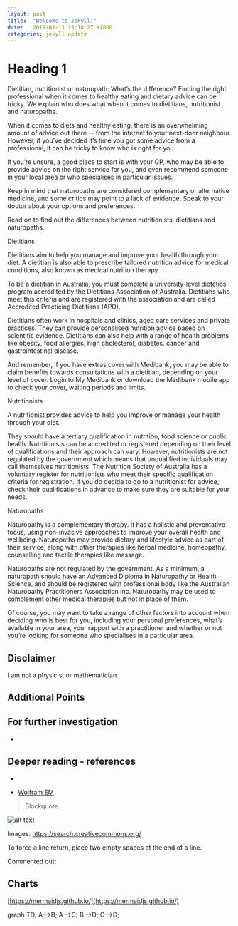 ```yaml
---
layout: post
title:  "Welcome to Jekyll!"
date:   2019-02-11 15:18:27 +1000
categories: jekyll update
---
```


# Heading 1


Dietitian, nutritionist or naturopath: What’s the difference?
Finding the right professional when it comes to healthy eating and dietary advice can be tricky. We explain who does what when it comes to dietitians, nutritionist and naturopaths.



When it comes to diets and healthy eating, there is an overwhelming amount of advice out there -- from the internet to your next-door neighbour. However, if you’ve decided it’s time you got some advice from a professional, it can be tricky to know who is right for you.

If you’re unsure, a good place to start is with your GP, who may be able to provide advice on the right service for you, and even recommend someone in your local area or who specialises in particular issues.

Keep in mind that naturopaths are considered complementary or alternative medicine, and some critics may point to a lack of evidence. Speak to your doctor about your options and preferences.

Read on to find out the differences between nutritionists, dietitians and naturopaths.

Dietitians

Dietitians aim to help you manage and improve your health through your diet. A dietitian is also able to prescribe tailored nutrition advice for medical conditions, also known as medical nutrition therapy.

To be a dietitian in Australia, you must complete a university-level dietetics program accredited by the Dietitians Association of Australia. Dietitians who meet this criteria and are registered with the association and are called Accredited Practicing Dietitians (APD).

Dietitians often work in hospitals and clinics, aged care services and private practices. They can provide personalised nutrition advice based on scientific evidence. Dietitians can also help with a range of health problems like obesity, food allergies, high cholesterol, diabetes, cancer and gastrointestinal disease.

And remember, if you have extras cover with Medibank, you may be able to claim benefits towards consultations with a dietitian, depending on your level of cover. Login to My Medibank or download the Medibank mobile app to check your cover, waiting periods and limits.

Nutritionists

A nutritionist provides advice to help you improve or manage your health through your diet.

They should have a tertiary qualification in nutrition, food science or public health. Nutritionists can be accredited or registered depending on their level of qualifications and their approach can vary. However, nutritionists are not regulated by the government which means that unqualified individuals may call themselves nutritionists. The Nutrition Society of Australia has a voluntary register for nutritionists who meet their specific qualification criteria for registration. If you do decide to go to a nutritionist for advice, check their qualifications in advance to make sure they are suitable for your needs.

Naturopaths

Naturopathy is a complementary therapy. It has a holistic and preventative focus, using non-invasive approaches to improve your overall health and wellbeing. Naturopaths may provide dietary and lifestyle advice as part of their service, along with other therapies like herbal medicine, homeopathy, counselling and tactile therapies like massage.

Naturopaths are not regulated by the government. As a minimum, a naturopath should have an Advanced Diploma in Naturopathy or Health Science, and should be registered with professional body like the Australian Naturopathy Practitioners Association Inc. Naturopathy may be used to complement other medical therapies but not in place of them.

Of course, you may want to take a range of other factors into account when deciding who is best for you, including your personal preferences, what’s available in your area, your rapport with a practitioner and whether or not you’re looking for someone who specialises in a particular area.



## Disclaimer

I am not a physicist or mathematician

## Additional Points

## For further investigation

*


## Deeper reading - references
*

* [Wolfram EM](https://www.wolframalpha.com/input/?i=e%3Dmc2)
[]()

> Blockquote

![alt text](http://path/to/img.jpg "Title")

Images: https://search.creativecommons.org/

To force a line return, place two empty spaces at the end of a line.

Commented out:

[//]: # (COmmented out!!!)


## Charts

[https://mermaidjs.github.io/](https://mermaidjs.github.io/)

<div class="mermaid">
graph TD;
    A-->B;
    A-->C;
    B-->D;
    C-->D;
</div>
